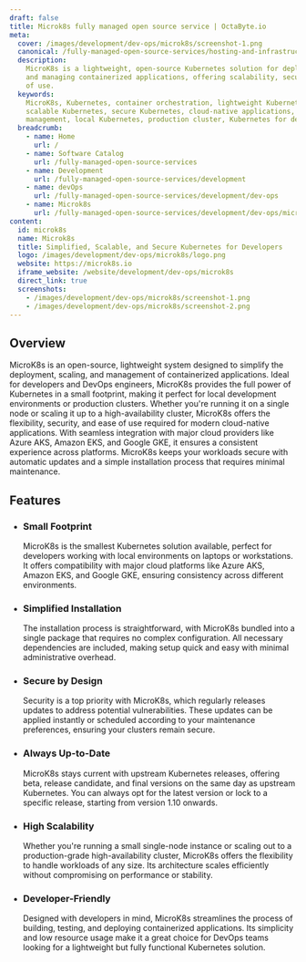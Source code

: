 ```yaml
---
draft: false
title: Microk8s fully managed open source service | OctaByte.io
meta:
  cover: /images/development/dev-ops/microk8s/screenshot-1.png
  canonical: /fully-managed-open-source-services/hosting-and-infrastructure/containers/microk8s
  description:
    MicroK8s is a lightweight, open-source Kubernetes solution for deploying
    and managing containerized applications, offering scalability, security, and ease
    of use.
  keywords:
    MicroK8s, Kubernetes, container orchestration, lightweight Kubernetes,
    scalable Kubernetes, secure Kubernetes, cloud-native applications, DevOps, container
    management, local Kubernetes, production cluster, Kubernetes for developers
  breadcrumb:
    - name: Home
      url: /
    - name: Software Catalog
      url: /fully-managed-open-source-services
    - name: Development
      url: /fully-managed-open-source-services/development
    - name: devOps
      url: /fully-managed-open-source-services/development/dev-ops
    - name: Microk8s
      url: /fully-managed-open-source-services/development/dev-ops/microk8s
content:
  id: microk8s
  name: Microk8s
  title: Simplified, Scalable, and Secure Kubernetes for Developers
  logo: /images/development/dev-ops/microk8s/logo.png
  website: https://microk8s.io
  iframe_website: /website/development/dev-ops/microk8s
  direct_link: true
  screenshots:
    - /images/development/dev-ops/microk8s/screenshot-1.png
    - /images/development/dev-ops/microk8s/screenshot-2.png
---
```


## Overview

MicroK8s is an open-source, lightweight system designed to simplify the deployment, scaling, and management of containerized applications. Ideal for developers and DevOps engineers, MicroK8s provides the full power of Kubernetes in a small footprint, making it perfect for local development environments or production clusters. Whether you're running it on a single node or scaling it up to a high-availability cluster, MicroK8s offers the flexibility, security, and ease of use required for modern cloud-native applications. With seamless integration with major cloud providers like Azure AKS, Amazon EKS, and Google GKE, it ensures a consistent experience across platforms. MicroK8s keeps your workloads secure with automatic updates and a simple installation process that requires minimal maintenance.

## Features

- ### Small Footprint

  MicroK8s is the smallest Kubernetes solution available, perfect for developers working with local environments on laptops or workstations. It offers compatibility with major cloud platforms like Azure AKS, Amazon EKS, and Google GKE, ensuring consistency across different environments.

- ### Simplified Installation

  The installation process is straightforward, with MicroK8s bundled into a single package that requires no complex configuration. All necessary dependencies are included, making setup quick and easy with minimal administrative overhead.

- ### Secure by Design

  Security is a top priority with MicroK8s, which regularly releases updates to address potential vulnerabilities. These updates can be applied instantly or scheduled according to your maintenance preferences, ensuring your clusters remain secure.

- ### Always Up-to-Date

  MicroK8s stays current with upstream Kubernetes releases, offering beta, release candidate, and final versions on the same day as upstream Kubernetes. You can always opt for the latest version or lock to a specific release, starting from version 1.10 onwards.

- ### High Scalability

  Whether you're running a small single-node instance or scaling out to a production-grade high-availability cluster, MicroK8s offers the flexibility to handle workloads of any size. Its architecture scales efficiently without compromising on performance or stability.

- ### Developer-Friendly

  Designed with developers in mind, MicroK8s streamlines the process of building, testing, and deploying containerized applications. Its simplicity and low resource usage make it a great choice for DevOps teams looking for a lightweight but fully functional Kubernetes solution.
